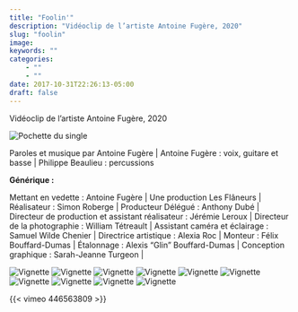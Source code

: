 ```yaml
---
title: "Foolin'"
description: "Vidéoclip de l’artiste Antoine Fugère, 2020"
slug: "foolin"
image: 
keywords: ""
categories: 
    - ""
    - ""
date: 2017-10-31T22:26:13-05:00
draft: false
---
```

Vidéoclip de l’artiste Antoine Fugère, 2020

![Pochette du single](/img/Pochettedusingle.jpg)

Paroles et musique par Antoine Fugère | Antoine Fugère : voix, guitare et basse | Philippe Beaulieu : percussions 

**Générique :**

Mettant en vedette : Antoine Fugère | Une production Les Flâneurs | Réalisateur : Simon Roberge | Producteur Délégué : Anthony Dubé | Directeur de production et assistant réalisateur : Jérémie Leroux | Directeur de la photographie : William Tétreault | Assistant caméra et éclairage : Samuel Wilde Chenier | Directrice artistique : Alexia Roc | Monteur : Félix Bouffard-Dumas | Étalonnage : Alexis “Glin” Bouffard-Dumas | Conception graphique : Sarah-Jeanne Turgeon |

![Vignette](/img/Foovignettes/vig_vlcsnap-2020-10-01-11h32m43s251.png)
![Vignette](/img/Foovignettes/vig_vlcsnap-2020-10-01-11h39m09s997.png)
![Vignette](/img/Foovignettes/vig_vlcsnap-2020-10-01-11h40m38s468.png)
![Vignette](/img/Foovignettes/vig_vlcsnap-2020-10-01-11h41m34s797.png)
![Vignette](/img/Foovignettes/vig_vlcsnap-2020-10-01-11h42m07s984.png)
![Vignette](/img/Foovignettes/vig_vlcsnap-2020-10-01-11h42m56s413.png)
![Vignette](/img/Foovignettes/vig_vlcsnap-2020-10-01-11h49m09s001.png)
![Vignette](/img/Foovignettes/vig_vlcsnap-2020-10-01-11h50m31s164.png)
![Vignette](/img/Foovignettes/vig_vlcsnap-2020-10-01-11h51m37s041.png)
![Vignette](/img/Foovignettes/vig_vlcsnap-2020-10-01-11h53m33s290.png)

{{< vimeo 446563809 >}}
